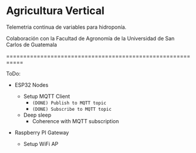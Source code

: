# Agricultura Vertical
Telemetria continua de variables para hidroponía.

Colaboración con la Facultad de Agronomía de la Universidad de San Carlos de Guatemala

===========================================================

ToDo:
+ ESP32 Nodes 
  - Setup MQTT Client
    * ```(DONE) Publish to MQTT topic```
    * ```(DONE) Subscribe to MQTT topic```
  - Deep sleep
    * Coherence with MQTT subscription


+ Raspberry PI Gateway
  - Setup WiFi AP
